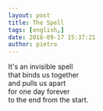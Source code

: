 ```yaml
---
layout: post
title: The Spell
tags: [english,]
date: 2018-09-17 15:37:21
author: pietro
---
```

It's an invisible spell<br/>that binds us together<br/>and pulls us apart<br/>for one day forever<br/>to the end from the start.
